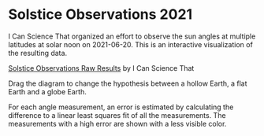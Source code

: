 # Solstice Observations 2021

I Can Science That organized an effort to observe the sun angles at multiple latitudes at solar noon on 2021-06-20. This is an interactive visualization of the resulting data.

[Solstice Observations Raw Results](https://youtu.be/KXjz16wRUq0) by I Can Science That

Drag the diagram to change the hypothesis between a hollow Earth, a flat Earth and a globe Earth.

For each angle measurement, an error is estimated by calculating the difference to a linear least squares fit of all the measurements. The measurements with a high error are shown with a less visible color.
